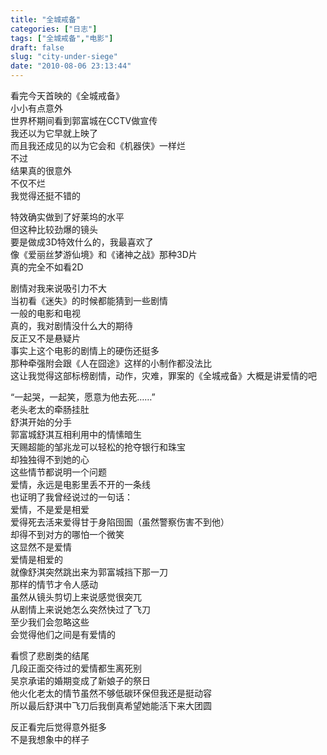 ```yaml
---
title: "全城戒备"
categories: ["日志"]
tags: ["全城戒备","电影"]
draft: false
slug: "city-under-siege"
date: "2010-08-06 23:13:44"
---
```


<p>看完今天首映的《全城戒备》<br>
小小有点意外<br>
世界杯期间看到郭富城在CCTV做宣传<br>
我还以为它早就上映了<br>
而且我还成见的以为它会和《机器侠》一样烂<br>
不过<br>
结果真的很意外<br>
不仅不烂<br>
我觉得还挺不错的</p>
<p>特效确实做到了好莱坞的水平<br>
但这种比较劲爆的镜头<br>
要是做成3D特效什么的，我最喜欢了<br>
像《爱丽丝梦游仙境》和《诸神之战》那种3D片<br>
真的完全不如看2D</p>
<p>剧情对我来说吸引力不大<br>
当初看《迷失》的时候都能猜到一些剧情<br>
一般的电影和电视<br>
真的，我对剧情没什么大的期待<br>
反正又不是悬疑片<br>
事实上这个电影的剧情上的硬伤还挺多<br>
那种牵强附会跟《人在囧途》这样的小制作都没法比<br>
这让我觉得这部标榜剧情，动作，灾难，罪案的《全城戒备》大概是讲爱情的吧</p>
<p>“一起哭，一起笑，愿意为他去死……”<br>
老头老太的牵肠挂肚<br>
舒淇开始的分手<br>
郭富城舒淇互相利用中的情愫暗生<br>
天赐超能的邹兆龙可以轻松的抢夺银行和珠宝<br>
却独独得不到她的心<br>
这些情节都说明一个问题<br>
爱情，永远是电影里丢不开的一条线<br>
也证明了我曾经说过的一句话：<br>
爱情，不是爱是相爱<br>
爱得死去活来爱得甘于身陷囹圄（虽然警察伤害不到他）<br>
却得不到对方的哪怕一个微笑<br>
这显然不是爱情<br>
爱情是相爱的<br>
就像舒淇突然跳出来为郭富城挡下那一刀<br>
那样的情节才令人感动<br>
虽然从镜头剪切上来说感觉很突兀<br>
从剧情上来说她怎么突然快过了飞刀<br>
至少我们会忽略这些<br>
会觉得他们之间是有爱情的</p>
<p>看惯了悲剧类的结尾<br>
几段正面交待过的爱情都生离死别<br>
吴京承诺的婚期变成了新娘子的祭日<br>
他火化老太的情节虽然不够低碳环保但我还是挺动容<br>
所以最后舒淇中飞刀后我倒真希望她能活下来大团圆</p>
<p>反正看完后觉得意外挺多<br>
不是我想象中的样子</p>
